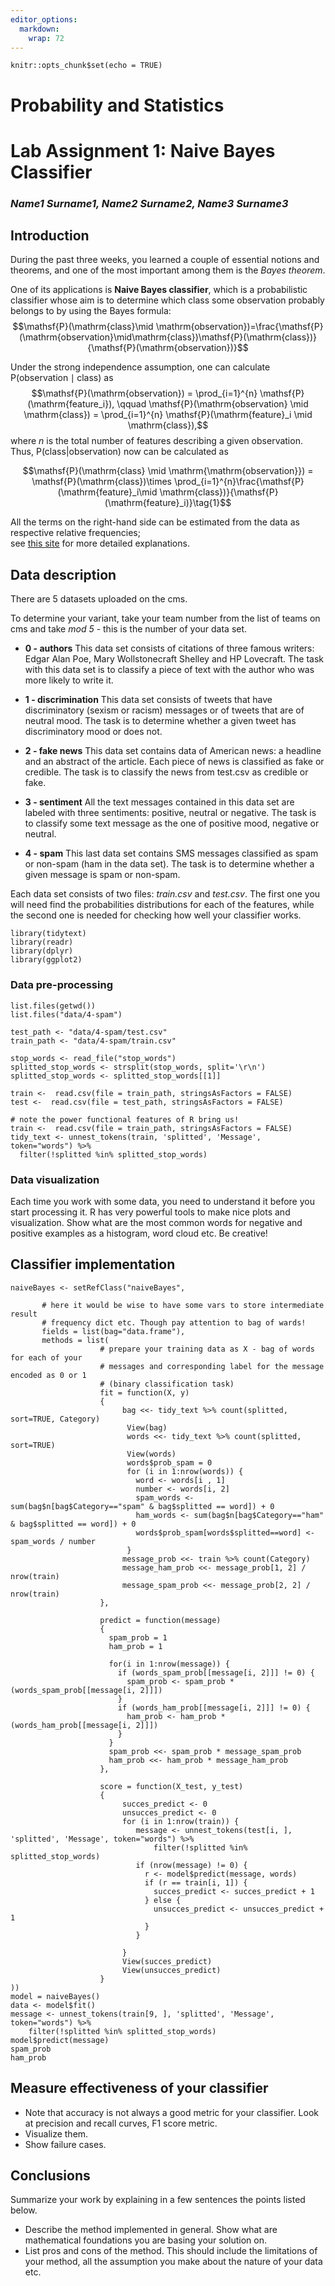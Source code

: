 ```yaml
---
editor_options:
  markdown:
    wrap: 72
---
```


```{r setup, include=FALSE}
knitr::opts_chunk$set(echo = TRUE)
```

# Probability and Statistics

# Lab Assignment 1: Naive Bayes Classifier

### *Name1 Surname1, Name2 Surname2, Name3 Surname3*

## Introduction

During the past three weeks, you learned a couple of essential notions
and theorems, and one of the most important among them is the *Bayes
theorem*.

One of its applications is **Naive Bayes classifier**, which is a
probabilistic classifier whose aim is to determine which class some
observation probably belongs to by using the Bayes formula:
$$\mathsf{P}(\mathrm{class}\mid \mathrm{observation})=\frac{\mathsf{P}(\mathrm{observation}\mid\mathrm{class})\mathsf{P}(\mathrm{class})}{\mathsf{P}(\mathrm{observation})}$$

Under the strong independence assumption, one can calculate
$\mathsf{P}(\mathrm{observation} \mid \mathrm{class})$ as
$$\mathsf{P}(\mathrm{observation}) = \prod_{i=1}^{n} \mathsf{P}(\mathrm{feature_i}), \qquad \mathsf{P}(\mathrm{observation} \mid \mathrm{class}) = \prod_{i=1}^{n} \mathsf{P}(\mathrm{feature}_i \mid \mathrm{class}),$$
where $n$ is the total number of features describing a given
observation. Thus, $\mathsf{P}(\mathrm{class}|\mathrm{observation})$ now
can be calculated as

$$\mathsf{P}(\mathrm{class} \mid \mathrm{\mathrm{observation}}) = \mathsf{P}(\mathrm{class})\times \prod_{i=1}^{n}\frac{\mathsf{P}(\mathrm{feature}_i\mid \mathrm{class})}{\mathsf{P}(\mathrm{feature}_i)}\tag{1}$$

All the terms on the right-hand side can be estimated from the data as
respective relative frequencies;\
see [this
site](https://monkeylearn.com/blog/practical-explanation-naive-bayes-classifier/)
for more detailed explanations.

## Data description

There are 5 datasets uploaded on the cms.

To determine your variant, take your team number from the list of teams
on cms and take *mod 5* - this is the number of your data set.

-   **0 - authors** This data set consists of citations of three famous
    writers: Edgar Alan Poe, Mary Wollstonecraft Shelley and HP
    Lovecraft. The task with this data set is to classify a piece of
    text with the author who was more likely to write it.

-   **1 - discrimination** This data set consists of tweets that have
    discriminatory (sexism or racism) messages or of tweets that are of
    neutral mood. The task is to determine whether a given tweet has
    discriminatory mood or does not.

-   **2 - fake news** This data set contains data of American news: a
    headline and an abstract of the article. Each piece of news is
    classified as fake or credible. The task is to classify the news
    from test.csv as credible or fake.

-   **3 - sentiment** All the text messages contained in this data set
    are labeled with three sentiments: positive, neutral or negative.
    The task is to classify some text message as the one of positive
    mood, negative or neutral.

-   **4 - spam** This last data set contains SMS messages classified as
    spam or non-spam (ham in the data set). The task is to determine
    whether a given message is spam or non-spam.

Each data set consists of two files: *train.csv* and *test.csv*. The
first one you will need find the probabilities distributions for each of
the features, while the second one is needed for checking how well your
classifier works.

```{r}
library(tidytext)
library(readr)
library(dplyr)
library(ggplot2)
```
    
### Data pre-processing

```{r}
list.files(getwd())
list.files("data/4-spam")
```

```{r}
test_path <- "data/4-spam/test.csv"
train_path <- "data/4-spam/train.csv"

stop_words <- read_file("stop_words")
splitted_stop_words <- strsplit(stop_words, split='\r\n')
splitted_stop_words <- splitted_stop_words[[1]]
```

```{r}
train <-  read.csv(file = train_path, stringsAsFactors = FALSE)
test <-  read.csv(file = test_path, stringsAsFactors = FALSE)
```

```{r}
# note the power functional features of R bring us! 
train <-  read.csv(file = train_path, stringsAsFactors = FALSE)
tidy_text <- unnest_tokens(train, 'splitted', 'Message', token="words") %>%
  filter(!splitted %in% splitted_stop_words)

```

### Data visualization

Each time you work with some data, you need to understand it before you
start processing it. R has very powerful tools to make nice plots and
visualization. Show what are the most common words for negative and
positive examples as a histogram, word cloud etc. Be creative!

## Classifier implementation

```{r}
naiveBayes <- setRefClass("naiveBayes",
                          
       # here it would be wise to have some vars to store intermediate result
       # frequency dict etc. Though pay attention to bag of wards! 
       fields = list(bag="data.frame"),
       methods = list(
                    # prepare your training data as X - bag of words for each of your
                    # messages and corresponding label for the message encoded as 0 or 1 
                    # (binary classification task)
                    fit = function(X, y)
                    {
                         bag <<- tidy_text %>% count(splitted, sort=TRUE, Category)
                          View(bag)
                          words <<- tidy_text %>% count(splitted, sort=TRUE)
                          View(words)
                          words$prob_spam = 0
                          for (i in 1:nrow(words)) {
                            word <- words[i , 1]
                            number <- words[i, 2]
                            spam_words <- sum(bag$n[bag$Category=="spam" & bag$splitted == word]) + 0
                            ham_words <- sum(bag$n[bag$Category=="ham" & bag$splitted == word]) + 0
                            words$prob_spam[words$splitted==word] <- spam_words / number
                          }
                         message_prob <<- train %>% count(Category)
                         message_ham_prob <<- message_prob[1, 2] / nrow(train)
                         message_spam_prob <<- message_prob[2, 2] / nrow(train)
                    },
                    
                    predict = function(message)
                    {
                      spam_prob = 1
                      ham_prob = 1
                      
                      for(i in 1:nrow(message)) {
                        if (words_spam_prob[[message[i, 2]]] != 0) {
                          spam_prob <- spam_prob * (words_spam_prob[[message[i, 2]]])
                        }
                        if (words_ham_prob[[message[i, 2]]] != 0) {
                          ham_prob <- ham_prob * (words_ham_prob[[message[i, 2]]])
                        }
                      }
                      spam_prob <<- spam_prob * message_spam_prob
                      ham_prob <<- ham_prob * message_ham_prob
                    },
                    
                    score = function(X_test, y_test)
                    {
                         succes_predict <- 0
                         unsucces_predict <- 0
                         for (i in 1:nrow(train)) {
                            message <- unnest_tokens(test[i, ], 'splitted', 'Message', token="words") %>%
                                filter(!splitted %in% splitted_stop_words)
                            if (nrow(message) != 0) {
                              r <- model$predict(message, words)
                              if (r == train[i, 1]) {
                                succes_predict <- succes_predict + 1
                              } else {
                                unsucces_predict <- unsucces_predict + 1
                              }
                            }
                            
                         }
                         View(succes_predict)
                         View(unsucces_predict)
                    }
))
model = naiveBayes()
data <- model$fit()
message <- unnest_tokens(train[9, ], 'splitted', 'Message', token="words") %>%
    filter(!splitted %in% splitted_stop_words)
model$predict(message)
spam_prob
ham_prob
```

## Measure effectiveness of your classifier
-   Note that accuracy is not always a good metric for your classifier.
    Look at precision and recall curves, F1 score metric.
-   Visualize them.
-   Show failure cases.

## Conclusions

Summarize your work by explaining in a few sentences the points listed
below.

-   Describe the method implemented in general. Show what are
    mathematical foundations you are basing your solution on.
-   List pros and cons of the method. This should include the
    limitations of your method, all the assumption you make about the
    nature of your data etc.
